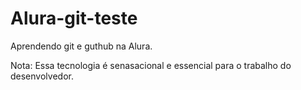# Alura-git-teste
Aprendendo git e guthub na Alura.

Nota: Essa tecnologia é senasacional e essencial para o trabalho do desenvolvedor.
